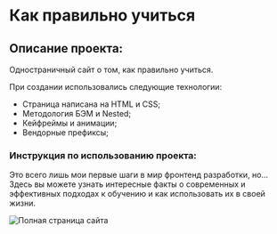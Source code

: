 # Как правильно учиться
<!-- ![Как учиться](./images/preview.png/) -->
## Описание проекта:
Одностраничный сайт о том, как правильно учиться.

При создании использовались следующие технологии:
* Страница написана на HTML и CSS;
* Методология БЭМ и  Nested;
* Кейфреймы и анимации;
* Вендорные префиксы;
### Инструкция по использованию проекта:
Это всего лишь мои первые шаги в мир фронтенд разработки, но...  
Здесь вы можете узнать интересные факты о современных и эффективных подходах к обучению и как использовать их в своей жизни.  

![Полная страница сайта](./images/full-screen.png)
